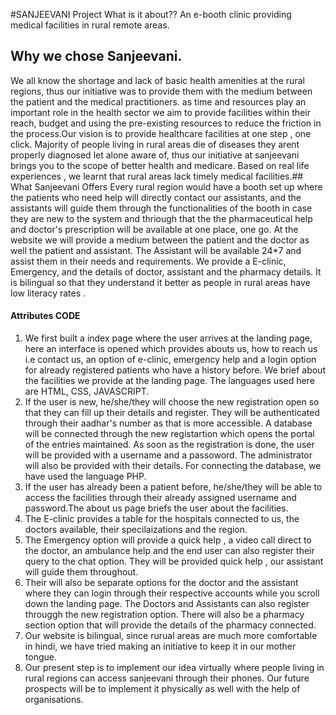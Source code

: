 #SANJEEVANI
Project
What is it about??
An e-booth clinic providing medical facilities in rural remote areas. 
## Why we chose Sanjeevani.
We all know the shortage and lack of basic health amenities at the rural regions, thus our initiative was to provide them with the medium between the patient and the medical practitioners.  as time and resources play an important role in the health sector we aim to provide facilities within their reach, budget and using the pre-existing resources to reduce the friction in the process.Our vision is to provide healthcare facilities at one step , one click. Majority of people living in rural areas die of diseases they arent properly diagnosed let alone aware of, thus our initiative at sanjeevani brings you to the scope of better health and medicare.
Based on real life experiences , we learnt that rural areas lack timely medical facilities.## What Sanjeevani Offers
Every rural region would have a booth set up where the patients who need help will directly contact our assistants, and the assistants will guide them through the functionalities of the booth in case they are new to the system and thriough that the the pharmaceutical help and doctor's prescription will be available at one place, one go. At the website we will provide a medium between the patient and the doctor as well the patient and assistant. The Assistant will be available 24*7 and assist them in their needs and requirements. We provide a E-clinic, Emergency, and the details of doctor, assistant and the pharmacy details. It is bilingual so that they understand it better as people in rural areas have low literacy rates .
#### Attributes CODE
1) We first built a index page where the user arrives at the landing page, here an interface is opened which provides abouts us, how to reach us i.e contact us, an option of e-clinic, emergency help and a login option for already registered patients who have a history before. We brief about the facilities we provide at the landing page.  The languages used here are HTML, CSS, JAVASCRIPT. 
2) If the user is new, he/she/they will choose the new registration open so that they can fill up their details and register. They will be authenticated through their aadhar's number as that is more accessible. A database will be connected through the new registartion which opens the portal of the entries maintained. As soon as the registration is done, the user will be provided with a username and a passoword. The administrator will also be provided with their details. For connecting the database, we have used the language PHP.
3) If the user has already been a patient before, he/she/they will be able to access the facilities through their already assigned username and password.The about us page briefs the user about the facilities.
4)  The E-clinic provides  a table for the hospitals connected to us, the doctors available, their specilaizations and the region. 
5) The Emergency option will provide a quick help , a video call direct to the doctor, an ambulance help and the end user can also register their query to the chat option. They  will be provided quick help , our assistant will guide them throughout.
6) Their will also be separate options for the doctor and the assistant where they can login through their respective accounts while you scroll down the landing page. The Doctors and Assistants can also register througgh the new registration option. There will also be a pharmacy section option that will provide the details of the pharmacy connected.
7) Our website is bilingual, since rurual areas are much more comfortable in hindi, we have tried making an initiative to keep it in our mother tongue.
8) Our present step is to implement our idea virtually where people living in rural regions can access sanjeevani through their phones. Our future prospects will be to implement it physically as well with the help of organisations.

